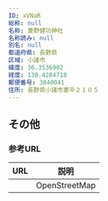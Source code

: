 ```yaml
---
ID: xVNaR
総称: null
名称: 菱野健功神社
名称読み: null
別名: null
都道府県: 長野県
区域: 小諸市
緯度: 36.3536902
経度: 138.4284718
郵便番号: 3840041
住所: 長野県小諸市菱平２１０５
---
```


## その他

### 参考URL

| URL | 説明          |
| --- | ------------- |
|     | OpenStreetMap |
